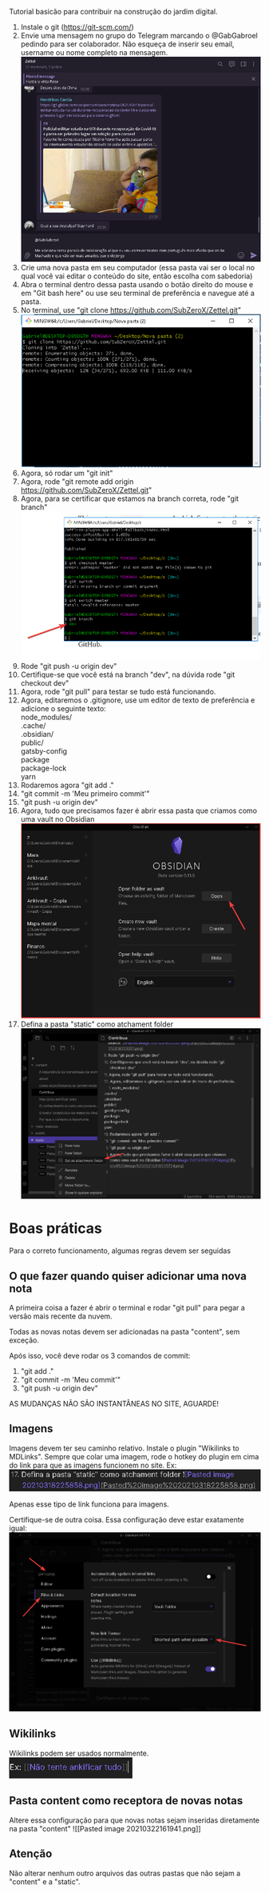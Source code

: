Tutorial basicão para contribuir na construção do jardim digital.

1. Instale o git (https://git-scm.com/)
2. Envie uma mensagem no grupo do Telegram marcando o @GabGabroel pedindo para ser colaborador. Não esqueça de inserir seu email, username ou nome completo na mensagem. ![Pasted image 20210318220622.png](Pasted%20image%2020210318220622.png)
3. Crie uma nova pasta em seu computador (essa pasta vai ser o local no qual você vai editar o conteúdo do site, então escolha com sabedoria)
4. Abra o terminal dentro dessa pasta usando o botão direito do mouse e em "Git bash here" ou use seu terminal de preferência e navegue até a pasta.
5. No terminal, use "git clone https://github.com/SubZeroX/Zettel.git" ![Pasted image 20210318221805.png](Pasted%20image%2020210318221805.png)
6. Agora, só rodar um "git init"
7. Agora, rode "git remote add origin https://github.com/SubZeroX/Zettel.git"
8. Agora, para se certificar que estamos na branch correta, rode "git branch" ![Pasted image 20210318223321.png](Pasted%20image%2020210318223321.png)
9. Rode "git push -u origin dev"
10. Certifique-se que você está na branch "dev", na dúvida rode "git checkout dev"
11. Agora, rode "git pull" para testar se tudo está funcionando.
12. Agora, editaremos o .gitignore, use um editor de texto de preferência e adicione o seguinte texto:   
node_modules/   
.cache/   
.obsidian/   
public/   
gatsby-config    
package   
package-lock   
yarn   
13. Rodaremos agora "git add ."
14. "git commit -m 'Meu primeiro commit'"
15. "git push -u origin dev"
16. Agora, tudo que precisamos fazer é abrir essa pasta que criamos como uma vault no Obsidian ![Pasted image 20210318225724.png](Pasted%20image%2020210318225724.png) 
17. Defina a pasta "static" como atchament folder ![Pasted image 20210318225858.png](Pasted%20image%2020210318225858.png)

# Boas práticas
Para o correto funcionamento, algumas regras devem ser seguidas

## O que fazer quando quiser adicionar uma nova nota
A primeira coisa a fazer é abrir o terminal e rodar "git pull" para pegar a versão mais recente da nuvem.

Todas as novas notas devem ser adicionadas na pasta "content", sem exceção.

Após isso, você deve rodar os 3 comandos de commit:

1. "git add ."
2. "git commit -m 'Meu commit'"
3. "git push -u origin dev"

AS MUDANÇAS NÃO SÃO INSTANTÂNEAS NO SITE, AGUARDE!

## Imagens
Imagens devem ter seu caminho relativo. Instale o plugin "Wikilinks to MDLinks". Sempre que colar uma imagem, rode o hotkey do plugin em cima do link para que as imagens funcionem no site. Ex: ![Pasted image 20210318230153.png](Pasted%20image%2020210318230153.png)

Apenas esse tipo de link funciona para imagens.

Certifique-se de outra coisa. Essa configuração deve estar exatamente igual: ![Pasted image 20210318230302.png](Pasted%20image%2020210318230302.png)

## Wikilinks
Wikilinks podem ser usados normalmente. ![Pasted image 20210318230836.png](Pasted%20image%2020210318230836.png)

## Pasta content como receptora de novas notas
Altere essa configuração para que novas notas sejam inseridas diretamente na pasta "content"
![[Pasted image 20210322161941.png]]

## Atenção
Não alterar nenhum outro arquivos das outras pastas que não sejam a "content" e a "static".